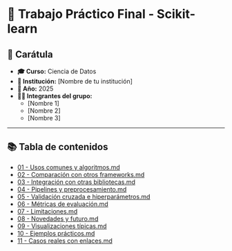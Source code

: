 # 🧠 Trabajo Práctico Final - Scikit-learn

## 📘 Carátula

- **🎓 Curso:** Ciencia de Datos  
- **🏫 Institución:** [Nombre de tu institución]  
- **📅 Año:** 2025  
- **👨‍💻 Integrantes del grupo:**
  - [Nombre 1]
  - [Nombre 2]
  - [Nombre 3]

---

## 📚 Tabla de contenidos
- [01 - Usos comunes y algoritmos.md](./01%20-%20Usos%20comunes%20y%20algoritmos.md)
- [02 - Comparación con otros frameworks.md](./02%20-%20Comparación%20con%20otros%20frameworks.md)
- [03 - Integración con otras bibliotecas.md](./03%20-%20Integración%20con%20otras%20bibliotecas.md)
- [04 - Pipelines y preprocesamiento.md](./04%20-%20Pipelines%20y%20preprocesamiento.md)
- [05 - Validación cruzada e hiperparámetros.md](./05%20-%20Validación%20cruzada%20e%20hiperparámetros.md)
- [06 - Métricas de evaluación.md](./06%20-%20Métricas%20de%20evaluación.md)
- [07 - Limitaciones.md](./07%20-%20Limitaciones.md)
- [08 - Novedades y futuro.md](./08%20-%20Novedades%20y%20futuro.md)
- [09 - Visualizaciones típicas.md](./09%20-%20Visualizaciones%20típicas.md)
- [10 - Ejemplos prácticos.md](./10%20-%20Ejemplos%20prácticos.md)
- [11 - Casos reales con enlaces.md](./11%20-%20Casos%20reales%20con%20enlaces.md)
